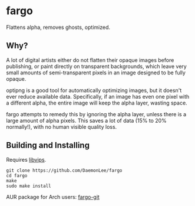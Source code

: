 # fargo
Flattens alpha, removes ghosts, optimized.

## Why?

A lot of digital artists either do not flatten their opaque images before
publishing, or paint directly on transparent backgrounds, which leave very small
amounts of semi-transparent pixels in an image designed to be fully opaque.

optipng is a good tool for automatically optimizing images, but it doesn't ever
reduce available data. Specifically, if an image has even one pixel with a
different alpha, the entire image will keep the alpha layer, wasting space.

fargo attempts to remedy this by ignoring the alpha layer, unless there is a
large amount of alpha pixels. This saves a lot of data (15% to 20% normally!),
with no human visible quality loss.

## Building and Installing

Requires [libvips](https://github.com/jcupitt/libvips).

```shell
git clone https://github.com/DaemonLee/fargo
cd fargo
make
sudo make install
```

AUR package for Arch users: [fargo-git](https://aur.archlinux.org/packages/fargo-git/)
